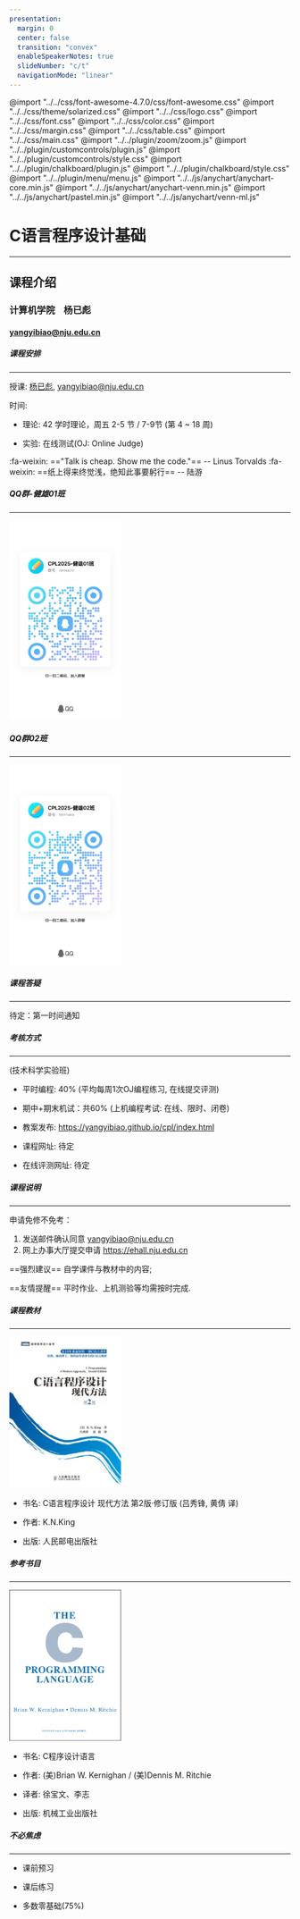 ```yaml
---
presentation:
  margin: 0
  center: false
  transition: "convex"
  enableSpeakerNotes: true
  slideNumber: "c/t"
  navigationMode: "linear"
---
```


@import "../../css/font-awesome-4.7.0/css/font-awesome.css"
@import "../../css/theme/solarized.css"
@import "../../css/logo.css"
@import "../../css/font.css"
@import "../../css/color.css"
@import "../../css/margin.css"
@import "../../css/table.css"
@import "../../css/main.css"
@import "../../plugin/zoom/zoom.js"
@import "../../plugin/customcontrols/plugin.js"
@import "../../plugin/customcontrols/style.css"
@import "../../plugin/chalkboard/plugin.js"
@import "../../plugin/chalkboard/style.css"
@import "../../plugin/menu/menu.js"
@import "../../js/anychart/anychart-core.min.js"
@import "../../js/anychart/anychart-venn.min.js"
@import "../../js/anychart/pastel.min.js"
@import "../../js/anychart/venn-ml.js"



<!-- slide data-notes="" -->

<div class="bottom20"></div>

# C语言程序设计基础

<hr class="width50 center">

## 课程介绍

<div class="bottom8"></div>

### 计算机学院 &nbsp;&nbsp; 杨已彪

#### [yangyibiao@nju.edu.cn](yangyibiao@nju.edu.cn)



<!-- slide data-notes="" -->

##### 课程安排

---

授课: [杨已彪](http://cs.nju.edu.cn/yangyibiao), yangyibiao@nju.edu.cn



时间: 

- 理论: 42 学时理论，周五 2-5 节 / 7-9节 (第 4 ~ 18 周)

- 实验: 在线测试(OJ: Online Judge)

<!-- <span class="blue">:fa-lightbulb-o:</span> =="Talk is cheap. Show me the code."== -- Linus Torvalds
<span class="blue">:fa-lightbulb-o:</span> ==纸上得来终觉浅，绝知此事要躬行== -- 陆游 -->
<span class="blue">:fa-weixin:</span> =="Talk is cheap. Show me the code."== -- Linus Torvalds
<span class="blue">:fa-weixin:</span> ==纸上得来终觉浅，绝知此事要躬行== -- 陆游


<!-- slide data-notes="" -->

##### QQ群-健雄01班

---

<div class="top-2">
  <img src="img/QQ-CPL2025-01.jpg" width=200px>
</div>


<!-- slide data-notes="" -->

##### QQ群02班

---

<div class="top-2">
  <img src="img/QQ-CPL2025-02.jpg" width=200px>
</div>


<!-- slide data-notes="" -->

##### 课程答疑

---

待定：第一时间通知

<!-- [https://docs.cpl.icu/#/qa](https://docs.cpl.icu/#/qa) -->



<!-- slide data-notes="" -->

##### 考核方式

---
(技术科学实验班)

- 平时编程: 40% (平均每周1次OJ编程练习, 在线提交评测)

- 期中+期末机试：共60% (上机编程考试: 在线、限时、闭卷)

- 教案发布: https://yangyibiao.github.io/cpl/index.html

- 课程网址: 待定

- 在线评测网址: 待定


<!-- slide data-notes="" -->

##### 课程说明

---

申请免修不免考：

1. 发送邮件确认同意 yangyibiao@nju.edu.cn
2. 网上办事大厅提交申请 https://ehall.nju.edu.cn

<!-- 申请免修不免考意味着: 因免修造成的一切后果自负, 而且平时作业、大作业、上机测验和期中/期末等均不免. -->

==强烈建议== 自学课件与教材中的内容; 

==友情提醒== 平时作业、上机测验等均需按时完成.


<!-- slide data-notes="" -->

##### 课程教材

---

<div class="top-2">
  <img src="book/cpm.jpg" width=200px height=270px>
</div>

- 书名: C语言程序设计 现代方法 第2版·修订版 (吕秀锋, 黄倩 译)

- 作者: K.N.King

- 出版: 人民邮电出版社



<!-- slide data-notes="" -->

##### 参考书目

---

<div class="top-2">
  <img src="book/The_C_Programming_Language.png" width=200px height=270px>
</div>

- 书名: C程序设计语言

- 作者: (美)Brian W. Kernighan / (美)Dennis M. Ritchie

- 译者: 徐宝文、李志

- 出版: 机械工业出版社



<!-- slide data-notes="" -->

##### 不必焦虑

---

- 课前预习

- 课后练习

- 多数零基础(75%)

